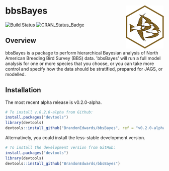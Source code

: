 # bbsBayes <img src="man/figures/logo.png" align="right" />

[![Build Status](https://travis-ci.org/BrandonEdwards/bbsBayes.svg?branch=master)](https://travis-ci.org/BrandonEdwards/bbsBayes)
[![CRAN\_Status\_Badge](http://www.r-pkg.org/badges/version/bbsBayes)](https://cran.r-project.org/package=bbsBayes)


## Overview
bbsBayes is a package to perform hierarchical Bayesian analysis of North American Breeding Bird Survey (BBS) data. 'bbsBayes' will run a full model analysis for one or more species that you choose, or you can take more control and specify how the data should be stratified, prepared for JAGS, or modelled. 

## Installation

The most recent alpha release is v0.2.0-alpha.
``` r
# To install v.0.2.0-alpha from Github:
install.packages("devtools")
library(devtools)
devtools::install_github("BrandonEdwards/bbsBayes", ref = "v0.2.0-alpha")
```

Alternatively, you could install the less-stable development version.
``` r
# To install the development version from GitHub:
install.packages("devtools")
library(devtools)
devtools::install_github("BrandonEdwards/bbsBayes")
```
